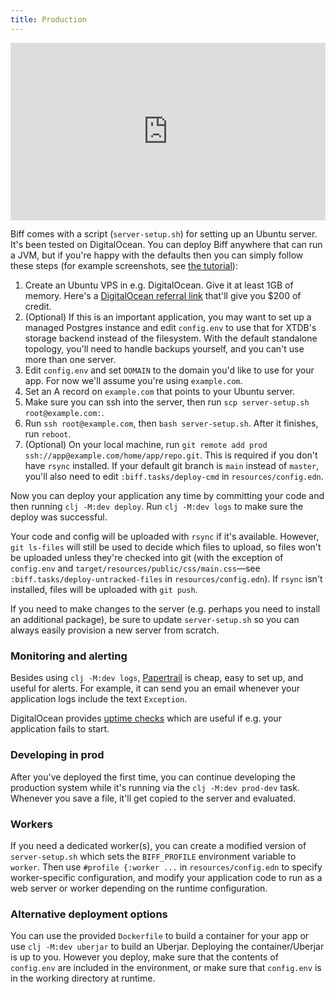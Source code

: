 ```yaml
---
title: Production
---
```


<p style="padding: 56.25% 0 0 0; position: relative;"><iframe style="position: absolute; top: 0; left: 0; width: 100%; height: 100%;" title="output" src="https://player.vimeo.com/video/918739523?badge=0&amp;autopause=0&amp;player_id=0&amp;app_id=58479" frameborder="0" allow="autoplay; fullscreen; picture-in-picture" allowfullscreen="allowfullscreen"></iframe></p>

Biff comes with a script (`server-setup.sh`) for setting up an Ubuntu server. It's
been tested on DigitalOcean. You can deploy Biff anywhere that can
run a JVM, but if you're happy with the defaults then you can simply
follow these steps (for example screenshots, see [the tutorial](https://biffweb.com/docs/tutorial/deploy/)):

1. Create an Ubuntu VPS in e.g. DigitalOcean. Give it at least 1GB of memory. Here's a
   [DigitalOcean referral link](https://m.do.co/c/141610534c91) that'll give you $200 of
   credit.
2. (Optional) If this is an important application, you may want to set up a
   managed Postgres instance and edit `config.env` to use that for XTDB's
   storage backend instead of the filesystem. With the default standalone
   topology, you'll need to handle backups yourself, and you can't use more
   than one server.
3. Edit `config.env` and set `DOMAIN` to the domain you'd like to use for your
   app. For now we'll assume you're using `example.com`.
4. Set an A record on `example.com` that points to your Ubuntu server.
5. Make sure you can ssh into the server, then run `scp server-setup.sh root@example.com:`.
6. Run `ssh root@example.com`, then `bash server-setup.sh`. After it finishes, run `reboot`.
7. (Optional) On your local machine, run `git remote add prod ssh://app@example.com/home/app/repo.git`.
   This is required if you don't have `rsync` installed. If your default git
   branch is `main` instead of `master`, you'll also need to edit
   `:biff.tasks/deploy-cmd` in `resources/config.edn`.

Now you can deploy your application any time by committing your code and then
running `clj -M:dev deploy`. Run `clj -M:dev logs` to make sure the deploy was successful.

Your code and config will be uploaded with `rsync` if it's available. However,
`git ls-files` will still be used to decide which files to upload, so files
won't be uploaded unless they're checked into git (with the exception of
`config.env` and `target/resources/public/css/main.css`&mdash;see
`:biff.tasks/deploy-untracked-files` in `resources/config.edn`). If `rsync`
isn't installed, files will be uploaded with `git push`.

If you need to make changes to the server (e.g. perhaps you need to install an
additional package), be sure to update `server-setup.sh` so you can always
easily provision a new server from scratch.

### Monitoring and alerting

Besides using `clj -M:dev logs`, [Papertrail](https://www.papertrail.com/) is cheap,
easy to set up, and useful for alerts. For example, it can send you an email
whenever your application logs include the text `Exception`.

DigitalOcean provides [uptime checks](https://www.digitalocean.com/products/uptime-monitoring)
which are useful if e.g. your application fails to start.

### Developing in prod

After you've deployed the first time, you can continue developing the production
system while it's running via the `clj -M:dev prod-dev` task. Whenever you save
a file, it'll get copied to the server and evaluated.

### Workers

If you need a dedicated worker(s), you can create a modified version of
`server-setup.sh` which sets the `BIFF_PROFILE` environment variable to `worker`.
Then use `#profile {:worker ...` in `resources/config.edn` to specify
worker-specific configuration, and modify your application code to run as a web
server or worker depending on the runtime configuration.

### Alternative deployment options

You can use the provided `Dockerfile` to build a container for your app or use
`clj -M:dev uberjar` to build an Uberjar. Deploying the container/Uberjar is up
to you. However you deploy, make sure that the contents of `config.env` are
included in the environment, or make sure that `config.env` is in the working
directory at runtime.
